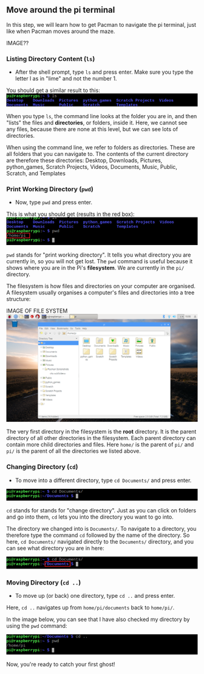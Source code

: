 ## Move around the pi terminal

In this step, we will learn how to get Pacman to navigate the pi terminal, just like when Pacman moves around the maze.

IMAGE??

### Listing Directory Content (`ls`)

+ After the shell prompt, type `ls` and press enter. Make sure you type the letter l as in "lime" and not the number 1.

You should get a similar result to this:
![LS Command](images/lscommand.png)

When you type `ls`, the command line looks at the folder you are in, and then "lists" the files and **directories**, or folders, inside it. Here, we cannot see any files, because there are none at this level, but we can see lots of directories.

When using the command line, we refer to folders as directories. These are all folders that you can navigate to. The contents of the current directory are therefore these directories:
Desktop, Downloads, Pictures, python_games, Scratch Projects, Videos, Documents, Music, Public, Scratch, and Templates

### Print Working Directory (`pwd`)

+ Now, type `pwd` and press enter.

This is what you should get (results in the red box):
![PWD Command](images/pwdcommand.png)

`pwd` stands for "print working directory". It tells you what directory you are currently in, so you will not get lost. The `pwd` command is useful because it shows where you are in the Pi's **filesystem**. We are currently in the `pi/` directory.

The filesystem is how files and directories on your computer are organised. A filesystem usually organises a computer's files and directories into a tree structure:

IMAGE OF FILE SYSTEM ![File Manager](images/filemanager.png)

The very first directory in the filesystem is the **root** directory. It is the parent directory of all other directories in the filesystem.
Each parent directory can contain more child directories and files. Here `home/` is the parent of `pi/` and `pi/` is the parent of all the directories we listed above.

### Changing Directory (`cd`)

+ To move into a different directory, type `cd Documents/` and press enter.

![CD Documents](images/cddocuments.png)

`cd` stands for stands for "change directory". Just as you can click on folders and go into them, `cd` lets you into the directory you want to go into.

The directory we changed into is `Documents/`. To navigate to a directory, you therefore type the command `cd` followed by the name of the directory. So here, `cd Documents/` navigated directly to the `Documents/` directory, and you can see what directory you are in here:

![CD Documents path](images/cddocumentspath.png)

### Moving Directory (`cd ..`)

+ To move up (or back) one directory, type `cd ..` and press enter.

Here, `cd ..` navigates up from `home/pi/documents` back to `home/pi/`.

In the image below, you can see that I have also checked my directory by using the `pwd` command:

![CD DotDot Command](images/cddotdotcommand.png)

Now, you're ready to catch your first ghost!
